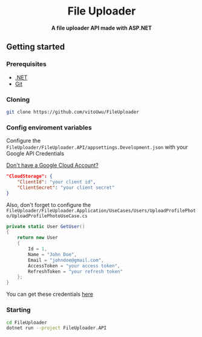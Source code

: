 <h1 align="center" style="font-weight: bold;">File Uploader</h1>

<p align="center">
    <b>A file uploader API made with ASP.NET</b>
</p>

<h2>Getting started</h2>

<h3>Prerequisites</h3>

- [.NET](https://dotnet.microsoft.com/)
- [Git](https://git-scm.com/)


<h3>Cloning</h3>

```bash
git clone https://github.com/vitoUwu/FileUploader
```

<h3>Config enviroment variables</h2>

Configure the `FileUploader/FileUploader.API/appsettings.Development.json` with your Google API Credentials

[Don't have a Google Cloud Account?](https://developers.google.com/workspace/guides/get-started)

```json
"CloudStorage": {
    "ClientId": "your client id",
    "ClientSecret": "your client secret"
}
```

Also, don't forget to configure the `FileUploader/FileUploader.Application/UseCases/Users/UploadProfilePhoto/UploadProfilePhotoUseCase.cs`

```cs
private static User GetUser()
{
    return new User
    {
        Id = 1,
        Name = "John Doe",
        Email = "johndoe@gmail.com",
        AccessToken = "your access token",
        RefreshToken = "your refresh token"
    };
}
```

You can get these credentials [here](https://developers.google.com/oauthplayground/)

<h3>Starting</h3>

```bash
cd FileUploader
dotnet run --project FileUploader.API
```
